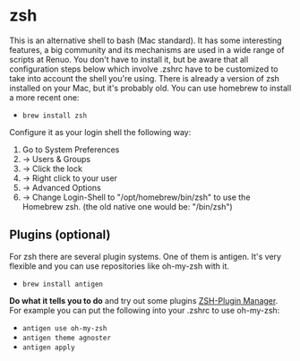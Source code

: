 # zsh

This is an alternative shell to bash (Mac standard). It has some interesting features, a big community and its mechanisms are used in a wide range of scripts at Renuo. You don't have to install it, but be aware that all configuration steps below which involve .zshrc have to be customized to take into account the shell you're using. There is already a version of zsh installed on your Mac, but it's probably old. You can use homebrew to install a more recent one:

- ```brew install zsh```

Configure it as your login shell the following way:

1. Go to System Preferences
2. → Users & Groups
3. → Click the lock
4. → Right click to your user
5. → Advanced Options
6. → Change Login-Shell to "/opt/homebrew/bin/zsh" to use the Homebrew zsh. (the old native one would be: "/bin/zsh")

## Plugins (optional)

For zsh there are several plugin systems. One of them is antigen. It's very flexible and you can use repositories like oh-my-zsh with it.

- ```brew install antigen```

**Do what it tells you to do** and try out some plugins [ZSH-Plugin Manager](https://github.com/zsh-users/antigen). For example you can put the following into your .zshrc to use oh-my-zsh:

- ```antigen use oh-my-zsh```
- ```antigen theme agnoster```
- ```antigen apply```
